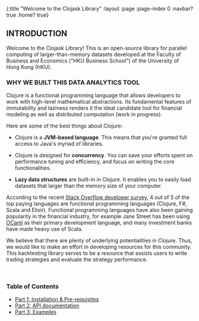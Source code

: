 {:title "Welcome to the Clojask Library"
 :layout :page
 :page-index 0
 :navbar? true
 :home? true}

## INTRODUCTION

Welcome to the Clojask Library! This is an open-source library for parallel computing of larger-than-memory datasets developed at the Faculty of Business and Economics ("HKU Business School") of the University of Hong Kong (HKU).


### WHY WE BUILT THIS DATA ANALYTICS TOOL

Clojure is a functional programming language that allows developers to work with high-level mathematical abstractions. Its fundamental features of immutability and laziness renders it the ideal candidate tool for financial modeling as well as distributed computation (work in progress). 

Here are some of the best things about Clojure:

- Clojure is a **JVM-based language**. This means that you're granted full access to Java's myriad of libraries.

- Clojure is designed for **concurrency**. You can save your efforts spent on performance tuning and efficiency, and focus on writing the core functionalities.

- **Lazy data structures** are built-in in Clojure. It enables you to easily load datasets that larger than the memory size of your computer.

According to the recent [Stack Overflow developer survey](https://insights.stackoverflow.com/survey/2019), 4 out of 5 of the top paying languages are functional programming languages (Clojure, F#, Scala and Elixir). Functional programming languages have also been gaining popularity in the financial industry, for example Jane Street has been using [OCaml](https://blog.janestreet.com/why-ocaml/) as their primary development language, and many investment banks have made heavy use of Scala.

We believe that there are plenty of underlying potentialities in Clojure. Thus, we would like to make an effort in developing resources for this community. This backtesting library serves to be a resource that assists users to write trading strategies and evaluate the strategy performance.

<br>


### Table of Contents

- [Part 1: Installation & Pre-requisites](/posts-output/2021-09-30-get-started)
- [Part 2: API documentation](/posts-output/2021-09-28-API)
- [Part 3: Examples](/posts-output/2021-09-29-examples)

